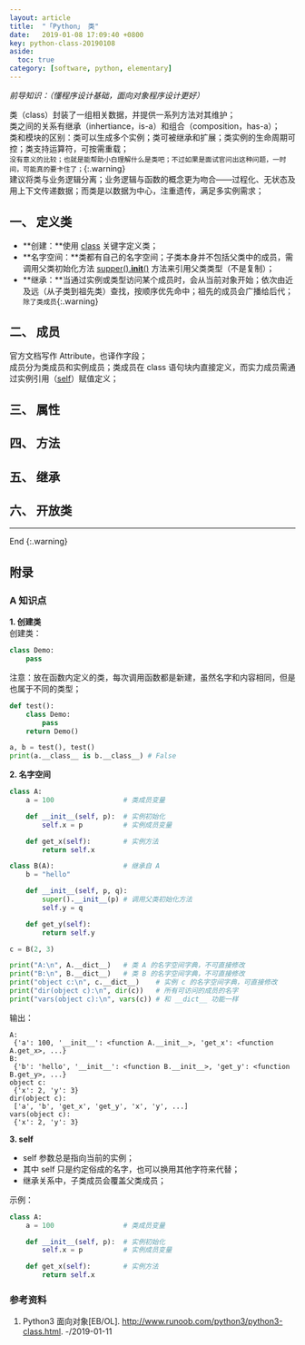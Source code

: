 ```yaml
---
layout: article
title:  "「Python」 类"
date:   2019-01-08 17:09:40 +0800
key: python-class-20190108
aside:
  toc: true
category: [software, python, elementary]
---
```

*前导知识：（懂程序设计基础，面向对象程序设计更好）*  

类（class）封装了一组相关数据，并提供一系列方法对其维护；  
类之间的关系有继承（inhertiance，is-a）和组合（composition，has-a）；  
类和模块的区别：类可以生成多个实例；类可被继承和扩展；类实例的生命周期可控；类支持运算符，可按需重载；  
`没有意义的比较；也就是能帮助小白理解什么是类吧；不过如果是面试官问出这种问题，一时间，可能真的要卡住了；`{:.warning}  
建议将类与业务逻辑分离；业务逻辑与函数的概念更为吻合——过程化、无状态及用上下文传递数据；而类是以数据为中心，注重遗传，满足多实例需求；  

## 一、 定义类

- **创建：**使用 [class](#create) 关键字定义类；   
- **名字空间：**类都有自己的名字空间；子类本身并不包括父类中的成员，需调用父类初始化方法 [supper().__init__()](#namespace) 方法来引用父类类型（不是复制）；  
- **继承：**当通过实例或类型访问某个成员时，会从当前对象开始；依次由近及远（从子类到祖先类）查找，按顺序优先命中；祖先的成员会广播给后代；`除了类成员`{:.warning}    

## 二、 成员
官方文档写作 Attribute，也译作字段；  
成员分为类成员和实例成员；类成员在 class 语句块内直接定义，而实力成员需通过实例引用（[self](#self)）赋值定义；  

## 三、 属性

## 四、 方法

## 五、 继承

## 六、 开放类


-------------------  
 End
{:.warning}  


## 附录
### A 知识点
<span id="create">**1. 创建类**</span>    
创建类：  

```python
class Demo:
    pass
```  

注意：放在函数内定义的类，每次调用函数都是新建，虽然名字和内容相同，但是也属于不同的类型；  

```python
def test():
    class Demo:
        pass
    return Demo()

a, b = test(), test()
print(a.__class__ is b.__class__) # False
```  

<span id="namespace">**2. 名字空间**</span>  

```python
class A:
    a = 100                 # 类成员变量

    def __init__(self, p):  # 实例初始化
        self.x = p          # 实例成员变量

    def get_x(self):        # 实例方法
        return self.x       

class B(A):                 # 继承自 A
    b = "hello"

    def __init__(self, p, q):
        super().__init__(p) # 调用父类初始化方法
        self.y = q

    def get_y(self):
        return self.y

c = B(2, 3)

print("A:\n", A.__dict__)   # 类 A 的名字空间字典，不可直接修改
print("B:\n", B.__dict__)   # 类 B 的名字空间字典，不可直接修改
print("object c:\n", c.__dict__)    # 实例 c 的名字空间字典，可直接修改
print("dir(object c):\n", dir(c))   # 所有可访问的成员的名字
print("vars(object c):\n", vars(c)) # 和 __dict__ 功能一样
```
输出：  

```shell
A:
 {'a': 100, '__init__': <function A.__init__>, 'get_x': <function A.get_x>, ...}
B:
 {'b': 'hello', '__init__': <function B.__init__>, 'get_y': <function B.get_y>, ...}
object c:
 {'x': 2, 'y': 3}
dir(object c):
 ['a', 'b', 'get_x', 'get_y', 'x', 'y', ...]
vars(object c):
 {'x': 2, 'y': 3}
```

<span id="self">**3. self**</span>  
- self 参数总是指向当前的实例；  
- 其中 self 只是约定俗成的名字，也可以换用其他字符来代替；  
- 继承关系中，子类成员会覆盖父类成员；  

示例：  

```python
class A:
    a = 100                 # 类成员变量

    def __init__(self, p):  # 实例初始化
        self.x = p          # 实例成员变量

    def get_x(self):        # 实例方法
        return self.x   
```

### 参考资料
1. Python3 面向对象[EB/OL]. <http://www.runoob.com/python3/python3-class.html>. -/2019-01-11   
